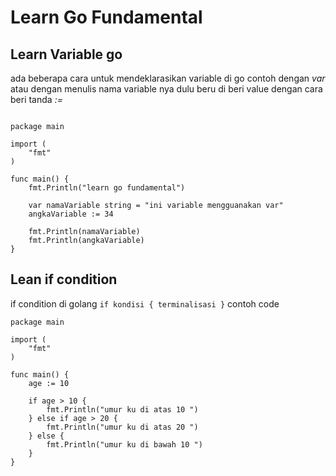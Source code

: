 # Learn Go Fundamental

## Learn Variable go

ada beberapa cara untuk mendeklarasikan variable di go contoh dengan *var* atau dengan menulis nama variable nya dulu beru di beri value dengan cara beri tanda *:=* 

```golang

package main

import (
	"fmt"
)

func main() {
	fmt.Println("learn go fundamental")

	var namaVariable string = "ini variable mengguanakan var"
	angkaVariable := 34

	fmt.Println(namaVariable)
	fmt.Println(angkaVariable)
}

```
## Lean if condition 
if condition di golang `if kondisi { terminalisasi }` contoh code
```golang 
package main

import (
	"fmt"
)

func main() {
	age := 10

	if age > 10 {
		fmt.Println("umur ku di atas 10 ")
	} else if age > 20 {
		fmt.Println("umur ku di atas 20 ")
	} else {
		fmt.Println("umur ku di bawah 10 ")
	}
}

```